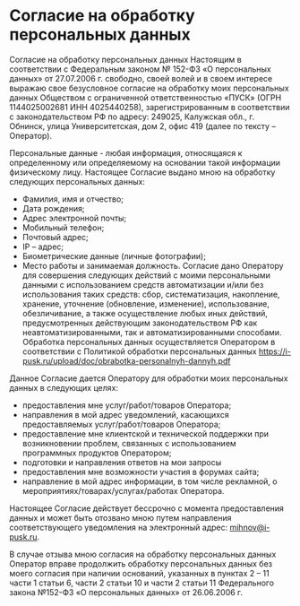 # Согласие на обработку персональных данных
Согласие на обработку персональных данных
Настоящим в соответствии с Федеральным законом № 152-ФЗ «О персональных данных» от 27.07.2006 г. свободно, своей волей и в своем интересе выражаю свое безусловное согласие на обработку моих персональных данных Обществом с ограниченной ответственностью «ПУСК» (ОГРН 1144025002681 ИНН 4025440258), зарегистрированным в соответствии с законодательством РФ по адресу: 249025, Калужская обл., г. Обнинск, улица Университетская, дом 2, офис 419 (далее по тексту – Оператор).

Персональные данные - любая информация, относящаяся к определенному или определяемому на основании такой информации физическому лицу. Настоящее Согласие выдано мною на обработку следующих персональных данных:
- Фамилия, имя и отчество;
- Дата рождения;
- Адрес электронной почты;
- Мобильный телефон;
- Почтовый адрес;
- IP – адрес;
- Биометрические данные (личные фотографии);
- Место работы и занимаемая должность.
Согласие дано Оператору для совершения следующих действий с моими персональными данными с использованием средств автоматизации и/или без использования таких средств: сбор, систематизация, накопление, хранение, уточнение (обновление, изменение), использование, обезличивание, а также осуществление любых иных действий, предусмотренных действующим законодательством РФ как неавтоматизированными, так и автоматизированными способами. Обработка персональных данных осуществляется Оператором в соответствии с Политикой обработки персональных данных https://i-pusk.ru/upload/doc/obrabotka-personalnyh-dannyh.pdf

Данное Согласие дается Оператору для обработки моих персональных данных в следующих целях:
- предоставления мне услуг/работ/товаров Оператора;
- направления в мой адрес уведомлений, касающихся предоставляемых услуг/работ/товаров Оператора;
- предоставление мне клиентской и технической поддержки при возникновении проблем, связанных с использованием программных продуктов Оператором;
- подготовки и направления ответов на мои запросы
- предоставления мне возможности участия в форумах сайта;
- направление в мой адрес информации, в том числе рекламной, о мероприятиях/товарах/услугах/работах Оператора.


Настоящее Согласие действует бессрочно с момента предоставления данных и может быть отозвано мною путем направления соответствующего уведомления на электронный адрес: mihnov@i-pusk.ru.

В случае отзыва мною согласия на обработку персональных данных Оператор вправе продолжить обработку персональных данных без моего согласия при наличии оснований, указанных в пунктах 2 – 11 части 1 статьи 6, части 2 статьи 10 и части 2 статьи 11 Федерального закона №152-ФЗ «О персональных данных» от 26.06.2006 г.